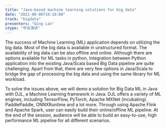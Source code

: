 ```yaml
---
title: "Java-based machine learning solutions for big data"
date: "2021-08-06T16:10:00" 
track: "bigdata"
presenters: "Qing Lan"
stype: "中文演讲"
---
```

The success of Machine Learning (ML) application depends on utilizing the big data. Most of the big data is available in unstructured format. The availability of big data can be also offline and online. Although there are options available for ML tasks in python, Integration between Python application into the existing Java/Scala based Big Data pipeline are quite challenging. Apart from that, there are very few options in Java/Scala to bridge the gap of processing the big data and using the same library for ML workload. 
 

 To solve the issues above, we will demo a solution for Big Data ML in Java with DJL, a Machine Learning framework in Java. DJL offers a variety of ML engines, including TensorFlow, PyTorch, Apache MXNet (incubating). PaddlePaddle, ONNXRuntime and a lot more. Through using Apache Flink and Apache Spark, user can easily build their online/offline ML pipeline. At the end of the session, audience will be able to build an easy-to-use, high performance ML pipeline for all different scenarios.